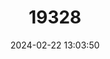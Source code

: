 ---
title: "19328"
category: "Rattus enganus"
draft: false
date: 2024-02-22 13:03:50
languages:
  English: ["Enggano Rat", "Enggano Island Rat"]
---